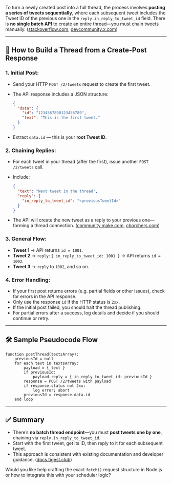 To turn a newly created post into a full thread, the process involves **posting a series of tweets sequentially**, where each subsequent tweet includes the Tweet ID of the previous one in the `reply.in_reply_to_tweet_id` field. There is **no single batch API** to create an entire thread—you must chain tweets manually. ([stackoverflow.com][1], [devcommunity.x.com][2])

---

## 🧵 How to Build a Thread from a Create-Post Response

### 1. **Initial Post:**

* Send your HTTP `POST /2/tweets` request to create the first tweet.
* The API response includes a JSON structure:

  ```json
  {
    "data": {
      "id": "1234567890123456789",
      "text": "This is the first tweet."
    }
  }
  ```
* Extract `data.id` — this is your **root Tweet ID**.

### 2. **Chaining Replies:**

* For each tweet in your thread (after the first), issue another `POST /2/tweets` call.
* Include:

  ```json
  {
    "text": "Next tweet in the thread",
    "reply": {
      "in_reply_to_tweet_id": "<previousTweetId>"
    }
  }
  ```
* The API will create the new tweet as a reply to your previous one—forming a thread connection. ([community.make.com][3], [cborchers.com][4])

### 3. **General Flow:**

* **Tweet 1** → API returns `id = 1001`.
* **Tweet 2** → `reply`: `{ in_reply_to_tweet_id: 1001 }` → API returns `id = 1002`.
* **Tweet 3** → `reply` to `1002`, and so on.

### 4. **Error Handling:**

* If your first post returns errors (e.g. partial fields or other issues), check for errors in the API response.
* Only use the response `id` if the HTTP status is `2xx`.
* If the initial post failed, you should halt the thread publishing.
* For partial errors after a success, log details and decide if you should continue or retry.

---

## 🛠 Sample Pseudocode Flow

```text
function postThread(textsArray):
    previousId = null
    for each text in textsArray:
        payload = { text }
        if previousId:
            payload.reply = { in_reply_to_tweet_id: previousId }
        response = POST /2/tweets with payload
        if response.status not 2xx:
            log error; abort
        previousId = response.data.id
    end loop
```

---

## ✅ Summary

* There’s **no batch thread endpoint**—you must **post tweets one by one**, chaining via `reply.in_reply_to_tweet_id`.
* Start with the first tweet, get its ID, then reply to it for each subsequent tweet.
* This approach is consistent with existing documentation and developer guidance. ([docs.tigest.club][5])

Would you like help crafting the exact `fetch()` request structure in Node.js or how to integrate this with your scheduler logic?

[1]: https://stackoverflow.com/questions/72204913/how-to-create-a-thread-using-twitter-api-v2?utm_source=chatgpt.com "How to create a thread using twitter-api-v2"
[2]: https://devcommunity.x.com/t/api-endpoint-for-twitter-threads-or-chained-tweets/185818?utm_source=chatgpt.com "API endpoint for twitter threads or chained tweets - X Developers"
[3]: https://community.make.com/t/creating-a-twitter-thread/12555?utm_source=chatgpt.com "Creating a Twitter Thread - How To - Make Community"
[4]: https://cborchers.com/2021/03/23/notes-on-downloading-conversations-through-twitters-v2-api/?utm_source=chatgpt.com "Notes on Downloading Conversations through Twitter's V2 ..."
[5]: https://docs.tigest.club/APIs/Thread?utm_source=chatgpt.com "Twitter Thread Scheduling API – Nextra"
